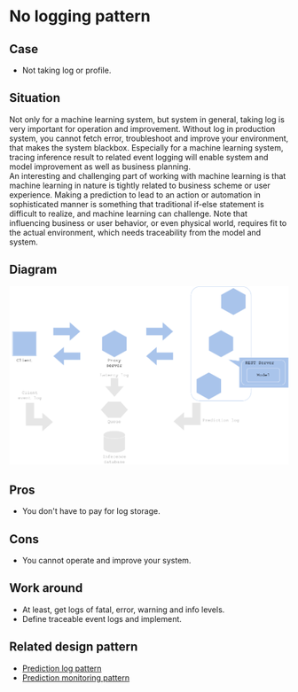 # No logging pattern

## Case
- Not taking log or profile.

## Situation
Not only for a machine learning system, but system in general, taking log is very important for operation and improvement. Without log in production system, you cannot fetch error, troubleshoot and improve your environment, that makes the system blackbox. Especially for a machine learning system, tracing inference result to related event logging will enable system and model improvement as well as business planning. <br>
An interesting and challenging part of working with machine learning is that machine learning in nature is tightly related to business scheme or user experience. Making a prediction to lead to an action or automation in sophisticated manner is something that traditional if-else statement is difficult to realize, and machine learning can challenge. Note that influencing business or user behavior, or even physical world, requires fit to the actual environment, which needs traceability from the model and system.

## Diagram
![diagram](diagram.png)


## Pros
- You don't have to pay for log storage.

## Cons
- You cannot operate and improve your system.

## Work around
- At least, get logs of fatal, error, warning and info levels.
- Define traceable event logs and implement.

## Related design pattern
- [Prediction log pattern](./../../Prediction-log-pattern/design_en.md)
- [Prediction monitoring pattern](./../../Prediction-monitoring-pattern/design_en.md)